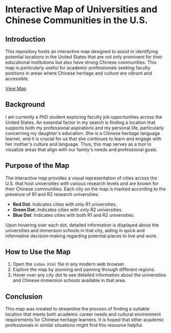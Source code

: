 # Interactive Map of Universities and Chinese Communities in the U.S.

## Introduction

This repository hosts an interactive map designed to assist in identifying potential locations in the United States that are not only prominent for their educational institutions but also have strong Chinese communities. This map is particularly useful for academic professionals seeking faculty positions in areas where Chinese heritage and culture are vibrant and accessible.

[View Map](https://curiotiks.github.io/immersive-home/map.html)

## Background

I am currently a PhD student exploring faculty job opportunities across the United States. An essential factor in my search is finding a location that supports both my professional aspirations and my personal life, particularly concerning my daughter's education. She is a Chinese heritage language learner, and it is crucial for us that she continues to learn and engage with her mother's culture and language. Thus, this map serves as a tool to visualize areas that align with our family's needs and professional goals.

## Purpose of the Map

The interactive map provides a visual representation of cities across the U.S. that host universities with various research levels and are known for their Chinese communities. Each city on the map is marked according to the presence of R1 and R2 research universities:

- **Red Dot**: Indicates cities with only R1 universities.
- **Green Dot**: Indicates cities with only R2 universities.
- **Blue Dot**: Indicates cities with both R1 and R2 universities.

Upon hovering over each dot, detailed information is displayed about the universities and immersion schools in that city, aiding in quick and informative decision-making regarding potential places to live and work.

## How to Use the Map

1. Open the `index.html` file in any modern web browser.
2. Explore the map by zooming and panning through different regions.
3. Hover over any city dot to see detailed information about the universities and Chinese immersion schools available in that area.

## Conclusion

This map was created to streamline the process of finding a suitable location that meets both academic career needs and cultural environment requirements for Chinese heritage learners. It is hoped that other academic professionals in similar situations might find this resource helpful.

